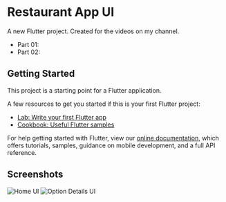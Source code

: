# Restaurant App UI

A new Flutter project. Created for the videos on my channel.
- Part 01:
- Part 02:

## Getting Started

This project is a starting point for a Flutter application.

A few resources to get you started if this is your first Flutter project:

- [Lab: Write your first Flutter app](https://flutter.dev/docs/get-started/codelab)
- [Cookbook: Useful Flutter samples](https://flutter.dev/docs/cookbook)

For help getting started with Flutter, view our 
[online documentation](https://flutter.dev/docs), which offers tutorials, 
samples, guidance on mobile development, and a full API reference.

## Screenshots
![Home UI](https://ibb.co/Mkwh9H1)
![Option Details UI](https://ibb.co/5YWwnq6)
